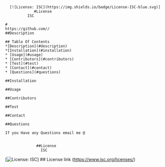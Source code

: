 
    
      [![License: ISC](https://img.shields.io/badge/License-ISC-blue.svg)]
                 #License
              ISC 
      
    #
    https://github.com//
    ##Description
    
    ## Table Of Contents
    *[Description](#description)
    *[Installation](#installation)
    * [Usage](#usage)
    * [Contributors](#contributors)
    * [Test](#test)
    * [Contact](#contact)
    * [Questions](#questions)
    
    ##Installation
    
    ##Usage
    
    ##Contributors
    
    ##Test 
    
    ##Contact
    
    ##Questions
    
    If you Have any Questions email me @
    
    
                  ##License
                    ISC 
 [![License: ISC](https://img.shields.io/badge/License-ISC-blue.svg)]
              ## License link
   (https://www.isc.org/licenses/)   